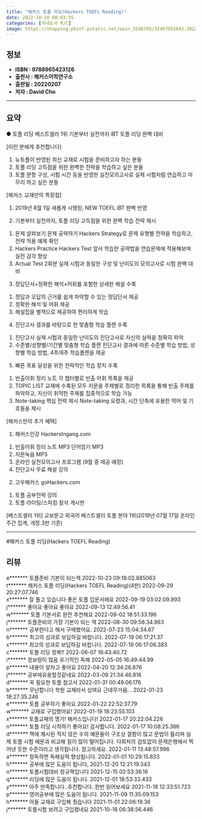 ```yaml
---
title: "해커스 토플 리딩(Hackers TOEFL Reading)"
date: 2022-10-28 08:03:55
categories: [국내도서 R/C]
image: https://shopping-phinf.pstatic.net/main_3246705/32467052643.20221019135847.jpg
---
```


## **정보**

- **ISBN : 9788965423126**
- **출판사 : 해커스어학연구소**
- **출판일 : 20220207**
- **저자 : David Cho**

------



## **요약**



● 토플 리딩 베스트셀러 1위
기본부터 실전까지 iBT 토플 리딩 완벽 대비

[이런 분에게 추천합니다]
1. 뉴토플이 반영된 최신 교재로 시험을 준비하고자 하는 분들
2. 토플 리딩 고득점을 위한 완벽한 전략을 학습하고 싶은 분들
3. 토플 문항 구성, 시험 시간 등을 반영한 실전모의고사로 실제 시험처럼 연습하고 마무리 하고 싶은 분들

[해커스 교재만의 특장점]
1. 2019년 8월 1일 새롭게 시행된, NEW TOEFL iBT 완벽 반영

2. 기본부터 실전까지, 토플 리딩 고득점을 위한 완벽 학습 전략 제시 
1) 문제 살펴보기  문제 공략하기
Hackers Strategy로 문제 유형별 전략을 학습하고, 전략 적용 예제 확인
2) Hackers Practice  Hackers Test
앞서 학습한 공략법을 연습문제에 적용해보며 실전 감각 향상
3) Actual Test 2회분 
실제 시험과 동일한 구성 및 난이도의 모의고사로 시험 완벽 대비

3. 정답단서+정확한 해석+어휘를 포함한 상세한 해설 수록
1) 정답과 오답의 근거를 쉽게 파악할 수 있는 정답단서 제공
2) 정확한 해석 및 어휘 제공
3) 해설집을 별책으로 제공하여 편리하게 학습

4. 진단고사 결과를 바탕으로 한 맞춤형 학습 플랜 수록
1) 진단고사
실제 시험과 동일한 난이도의 진단고사로 자신의 실력을 정확히 파악
2) 수준별/성향별/기간별 맞춤형 학습 플랜
진단고사 결과에 따른 수준별 학습 방법, 성향별 학습 방법, 4주/6주 학습플랜을 제공

5. 빠른 목표 달성을 위한 전략적인 학습 장치 수록
1) 빈출어휘 정리 노트
각 챕터별로 빈출 어휘 목록을 제공
2) TOPIC LIST 
교재에 수록된 모두 지문을 주제별로 정리한 목록을 통해 빈출 주제를 파악하고, 자신이 취약한 주제를 집중적으로 학습 가능
3) Note-taking 핵심 전략 제시
Note-taking 요령과, 시간 단축에 유용한 약어 및 기호들을 제시 

[해커스만의 추가 혜택] 
1. 해커스인강 HackersIngang.com
1) 빈출어휘 정리 노트 MP3 단어암기 MP3
2) 지문녹음 MP3
3) 온라인 실전모의고사 프로그램 (9월 중 제공 예정)
4) 진단고사 무료 해설 강의

2. 고우해커스 goHackers.com
1) 토플 공부전략 강의
2) 토플 라이팅/스피킹 첨삭 게시판
 
[베스트셀러 1위] 교보문고 외국어 베스트셀러 토플 분야 1위(2019년 07월 17일 온라인 주간 집계, 개정 3판 기준)



------

#해커스 토플 리딩(Hackers TOEFL Reading)


## **리뷰** 

  e******* 토플준비 기본이 되는책 2022-10-23 09:18:02.885063 <br/>  t******* 해커스 토플 리딩(Hackers TOEFL Reading)(4판) 2022-09-29 20:27:07.746 <br/>  x******* 잘 풀고 있습니다 좋은 토플 입문서에요 2022-09-19 03:02:09.993 <br/>  j******* 좋아요 좋아요 좋아요 2022-09-13 12:49:56.41 <br/>  w******* 토플 기본서로 완전 추천해요 2022-09-02 18:51:33.196 <br/>  j******* 토플준비의 가장 기본이 되는 책 2022-08-30 09:58:34.963 <br/>  n******* 공부한다고 해서 구매했어요. 2022-07-23 15:04:34.67 <br/>  b******* 최고의 성과로 보답하길 바랍니다. 2022-07-19 06:17:21.37 <br/>  x******* 최고의 성과로 보답하길 바랍니다. 2022-07-19 06:17:06.383 <br/>  c******* 토플 리딩 정복!! 2022-06-07 18:43:40.72 <br/>  i******* 정보량이 많음 유기적인 독해 2022-05-05 16:49:44.99 <br/>  p******* 내용이 알차고 좋아요 2022-04-20 12:34:26.876 <br/>  j******* 공부에유용할것같네요 2022-03-09 21:34:46.816 <br/>  d******* 꼭 필요한 토플 참고서 2022-01-31 00:49:06.176 <br/>  b******* 무난합니다 학원 교재라서 샀여요 근데무거움... 2022-01-23 18:27:35.246 <br/>  e******* 토플 공부하기 좋아요 2022-01-22 22:52:37.79 <br/>  w******* 교재로 구입했어요! 2022-01-19 18:23:55.103 <br/>  x******* 토플교재의 명가! 해커스입니다! 2022-01-17 20:22:04.226 <br/>  n******* 토플 리딩 시작하기 좋아요! 감사합니다. 2022-01-17 10:08:25.366 <br/>  d******* 책에 제시된 적지 않은 수의 예문들이 구조상 결함이 많고 문법이 틀리며 실제 토플 시험 예문과 비교해 질이 많이 떨어집니다.  다회차의 검토없이 문제은행에서 찍어낸 듯한 수준이라고 생각됩니다. 참고하세요. 2022-01-11 13:48:57.996 <br/>  a******* 정독하면 독해실력 향상됩니다. 2022-01-01 10:29:15.833 <br/>  h******* 공부에 많은 도움이 됩니다, 2021-12-20 12:21:19.343 <br/>  n******* 토플시험대비 정규책입니다 2021-12-15 02:53:36.16 <br/>  q******* 리딩에 많은 도움이 됩니다. 2021-12-01 18:53:33.433 <br/>  y******* 아주 만족합니다..추천합니다..한번 읽어보세요 2021-11-18 12:33:51.723 <br/>  p******* 영어공부에 많은 도움이 됩니다. 2021-11-09 11:35:09.153 <br/>  h******* 아들 교재로 구입해 줬습니다 2021-11-01 22:06:19.36 <br/>  j******* 토플시험 보려고 구입했네요 2021-10-18 06:38:56.446 <br/>